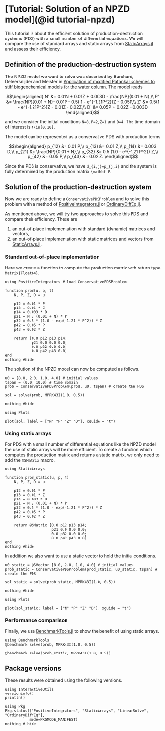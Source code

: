# [Tutorial: Solution of an NPZD model](@id tutorial-npzd)

This tutorial is about the efficient solution of production-destruction systems (PDS) with a small number of differential equations.
We will compare the use of standard arrays and static arrays from [StaticArrays.jl](https://juliaarrays.github.io/StaticArrays.jl/stable/) and assess their efficiency.

## Definition of the production-destruction system

The NPZD model we want to solve was described by Burchard, Deleersnijder and Meister in [Application of modified Patankar schemes to stiff biogeochemical models for the water column](https://doi.org/10.1007/s10236-005-0001-x). The model reads
```math
\begin{aligned}
N' &= 0.01N + 0.01Z + 0.003D - \frac{NP}{0.01 + N},\\
P' &= \frac{NP}{0.01 + N}- 0.01P - 0.5( 1 - e^{-1.21P^2})Z - 0.05P,\\
Z' &= 0.5(1 - e^{-1.21P^2})Z - 0.01Z - 0.02Z,\\
D' &= 0.05P + 0.02Z - 0.003D
\end{aligned}
```
and we consider the initial conditions ``N=8``, ``P=2``, ``Z=1`` and ``D=4``. The time domain of interest is ``t\in[0,10]``. 

The model can be represented as a conservative PDS with production terms
```math
\begin{aligned}
p_{12} &= 0.01 P,\\
p_{13} &= 0.01 Z,\\
p_{14} &= 0.003 D,\\
p_{21} &= \frac{NP}{0.01 + N},\\
p_{32} &= 0.5  (1.0 - e^{-1.21  P^2})  Z,\\
p_{42} &= 0.05  P,\\
p_{43} &= 0.02  Z.
\end{aligned}
```
Since the PDS is conservative, we have ``d_{i,j}=p_{j,i}`` and the system is fully determined by the production matrix ``\mathbf P``.

## Solution of the production-destruction system

Now we are ready to define a `ConservativePDSProblem` and to solve this problem with a method of [PositiveIntegrators.jl](https://github.com/SKopecz/PositiveIntegrators.jl) or [OrdinaryDiffEq.jl](https://docs.sciml.ai/OrdinaryDiffEq/stable/). 

As mentioned above, we will try two approaches to solve this PDS and compare their efficiency. These are
1. an out-of-place implementation with standard (dynamic) matrices and vectors,
2. an out-of-place implementation with static matrices and vectors from [StaticArrays.jl](https://juliaarrays.github.io/StaticArrays.jl/stable/).

### Standard out-of-place implementation

Here we create a function to compute the production matrix with return type `Matrix{Float64}`.

```@example NPZD
using PositiveIntegrators # load ConservativePDSProblem

function prod(u, p, t)
    N, P, Z, D = u

    p12 = 0.01 * P
    p13 = 0.01 * Z
    p14 = 0.003 * D
    p21 = N / (0.01 + N) * P
    p32 = 0.5 * (1.0 - exp(-1.21 * P^2)) * Z
    p42 = 0.05 * P
    p43 = 0.02 * Z

    return [0.0 p12 p13 p14;
            p21 0.0 0.0 0.0;
            0.0 p32 0.0 0.0;
            0.0 p42 p43 0.0]
end
nothing #hide
```
The solution of the NPZD model can now be computed as follows.
```@example NPZD
u0 = [8.0, 2.0, 1.0, 4.0] # initial values
tspan = (0.0, 10.0) # time domain
prob = ConservativePDSProblem(prod, u0, tspan) # create the PDS

sol = solve(prob, MPRK43I(1.0, 0.5))

nothing #hide
```
```@example NPZD
using Plots

plot(sol; label = ["N" "P" "Z" "D"], xguide = "t")
```

### Using static arrays
For PDS with a small number of differential equations like the NPZD model the use of static arrays will be more efficient. To create a function which computes the production matrix and returns a static matrix, we only need to add the `@SMatrix` macro.

```@example NPZD
using StaticArrays

function prod_static(u, p, t)
    N, P, Z, D = u

    p12 = 0.01 * P
    p13 = 0.01 * Z
    p14 = 0.003 * D
    p21 = N / (0.01 + N) * P
    p32 = 0.5 * (1.0 - exp(-1.21 * P^2)) * Z
    p42 = 0.05 * P
    p43 = 0.02 * Z

    return @SMatrix [0.0 p12 p13 p14;
                     p21 0.0 0.0 0.0;
                     0.0 p32 0.0 0.0;
                     0.0 p42 p43 0.0]
end
nothing #hide
```
In addition we also want to use a static vector to hold the initial conditions.
```@example NPZD
u0_static = @SVector [8.0, 2.0, 1.0, 4.0] # initial values
prob_static = ConservativePDSProblem(prod_static, u0_static, tspan) # create the PDS

sol_static = solve(prob_static, MPRK43I(1.0, 0.5))

nothing #hide
```
```@example NPZD
using Plots

plot(sol_static; label = ["N" "P" "Z" "D"], xguide = "t")
```
### Performance comparison

Finally, we use [BenchmarkTools.jl](https://github.com/JuliaCI/BenchmarkTools.jl)
to show the benefit of using static arrays.

```@example NPZD
using BenchmarkTools
@benchmark solve(prob, MPRK43I(1.0, 0.5))
```

```@example NPZD
@benchmark solve(prob_static, MPRK43I(1.0, 0.5))
```

## Package versions

These results were obtained using the following versions.
```@example NPZD
using InteractiveUtils
versioninfo()
println()

using Pkg
Pkg.status(["PositiveIntegrators", "StaticArrays", "LinearSolve", "OrdinaryDiffEq"],
           mode=PKGMODE_MANIFEST)
nothing # hide
```
